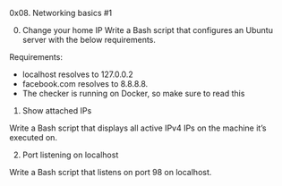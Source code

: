 0x08. Networking basics #1

0. Change your home IP
Write a Bash script that configures an Ubuntu server with the below requirements.

Requirements:

* localhost resolves to 127.0.0.2
* facebook.com resolves to 8.8.8.8.
* The checker is running on Docker, so make sure to read this

1. Show attached IPs

Write a Bash script that displays all active IPv4 IPs on the machine it’s executed on.


2. Port listening on localhost

Write a Bash script that listens on port 98 on localhost.
